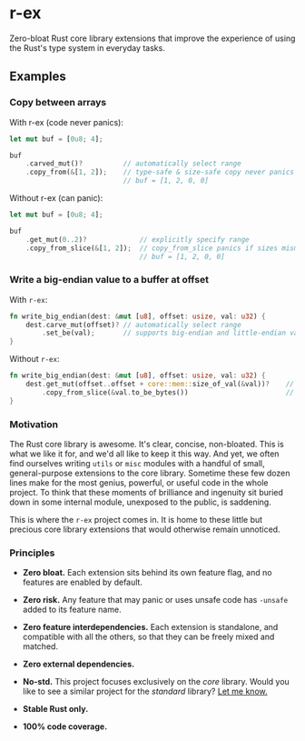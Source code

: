 # r-ex 

Zero-bloat Rust core library extensions that improve the experience 
of using the Rust's type system in everyday tasks.

## Examples

### Copy between arrays

With r-ex (code never panics):

```rust
let mut buf = [0u8; 4];

buf
    .carved_mut()?          // automatically select range
    .copy_from(&[1, 2]);    // type-safe & size-safe copy never panics
                            // buf = [1, 2, 0, 0]
```

Without r-ex (can panic):
```rust
let mut buf = [0u8; 4];

buf
    .get_mut(0..2)?             // explicitly specify range
    .copy_from_slice(&[1, 2]);  // copy_from_slice panics if sizes mismatch
                                // buf = [1, 2, 0, 0]
```

### Write a big-endian value to a buffer at offset

With `r-ex`:
```rust
fn write_big_endian(dest: &mut [u8], offset: usize, val: u32) {
    dest.carve_mut(offset)? // automatically select range
        .set_be(val);       // supports big-endian and little-endian values; never panics
}
```

Without `r-ex`:
```rust
fn write_big_endian(dest: &mut [u8], offset: usize, val: u32) {
    dest.get_mut(offset..offset + core::mem::size_of_val(&val))?    // explicitly specify range
        .copy_from_slice(&val.to_be_bytes())                        // copy_from_slice can panic
}
```


### Motivation
The Rust core library is awesome. It's clear, concise, non-bloated.
This is what we like it for, and we'd all like to keep it this way.
And yet, we often find ourselves writing `utils` or `misc` modules with a handful of small,
general-purpose extensions to the core library. Sometime these few dozen lines make for
the most genius, powerful, or useful code in the whole project.
To think that these moments of brilliance and ingenuity sit buried down in some internal module,
unexposed to the public, is saddening.

This is where the `r-ex` project comes in. It is home to these little but precious core library
extensions that would otherwise remain unnoticed.

### Principles
 
 - **Zero bloat.** Each extension sits behind its own feature flag,
   and no features are enabled by default.


 - **Zero risk.** Any feature that may panic or uses unsafe code has
   `-unsafe` added to its feature name.


 - **Zero feature interdependencies.** Each extension is standalone, 
   and compatible with all the others, so that they can be freely mixed and matched.


 - **Zero external dependencies.** 


 - **No-std.** This project focuses exclusively on the _core_ library.
   Would you like to see a similar project for the _standard_ library? [Let me know.](https://github.com/pradt2/r-ex/issues/new)


 - **Stable Rust only.** 


 - **100% code coverage.**


###

